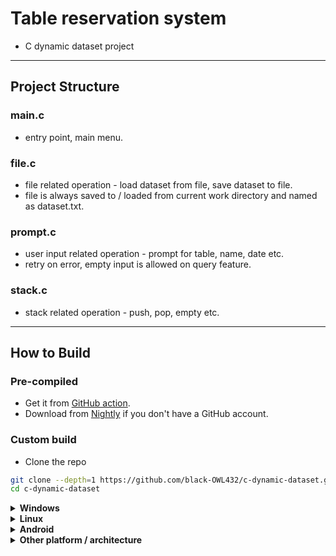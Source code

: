 # Table reservation system

- C dynamic dataset project

---

## Project Structure

### main.c
- entry point, main menu.

### file.c
- file related operation - load dataset from file, save dataset to file.
- file is always saved to / loaded from current work directory and named as dataset.txt.

### prompt.c
- user input related operation - prompt for table, name, date etc.
- retry on error, empty input is allowed on query feature.

### stack.c
- stack related operation - push, pop, empty etc.

---

## How to Build

### Pre-compiled

- Get it from [GitHub action](https://github.com/black-OWL432/c-dynamic-dataset/actions).
- Download from [Nightly](https://nightly.link/black-OWL432/c-dynamic-dataset/workflows/build/master?preview) if you don't have a GitHub account.

### Custom build
- Clone the repo
```sh
git clone --depth=1 https://github.com/black-OWL432/c-dynamic-dataset.git
cd c-dynamic-dataset
```

<details>
    <summary><strong>Windows</strong></summary>
    <ul>
        <li><strong>Requirement:</strong> mingw gcc and make available in environment path.</li>
        <li>Get mingw on <a href="https://sourceforge.net/projects/mingw/files/Installer/">sourceforge</a>.</li>
        <li>Build for Windows x86_64:</li>
    </ul>
    <pre><code>mingw32-make windows</code></pre>
    <ul>
        <li>Extra notes for WSL: install mingw-gcc in Ubuntu</li>
    </ul>
    <pre><code>sudo apt-get install mingw-w64</code></pre>
</details>

<details>
    <summary><strong>Linux</strong></summary>
    <ul>
        <li>Build for linux x86_64:</li>
    </ul>
    <pre><code>make linux</code></pre>
</details>

<details>
    <summary><strong>Android</strong></summary>
    <ul>
        <li><strong>Requirement:</strong> android-ndk available</li>
        <li>Build for arm64-v8a android-linux universal:</li>
    </ul>
    <pre><code>export PATH=$ANDROID_NDK_ROOT/toolchains/llvm/prebuilt/linux-x86_64/bin:$PATH
make android</code></pre>
</details>

<details>
    <summary><strong>Other platform / architecture </strong></summary>
    <ul>
        <li>Not planed, ask if you need.</li>
    </ul>
</details>
